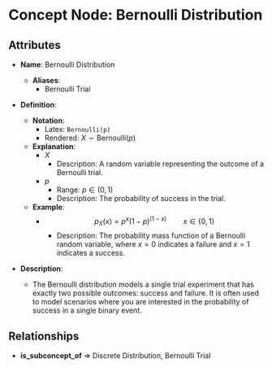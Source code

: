 # Concept Node: Bernoulli Distribution

## Attributes

- **Name**: Bernoulli Distribution
  - **Aliases**: 
    - Bernoulli Trial
- **Definition**:
  - **Notation**: 
    - Latex: `Bernoulli(p)`
    - Rendered: $X \sim \text{Bernoulli}(p)$ 
  - **Explanation**:
    - $X$
      - Description: A random variable representing the outcome of a Bernoulli trial.
    - $p$
      - Range: $p \in (0,1)$
      - Description: The probability of success in the trial.
  - **Example**:
    - $$p_X(x) = p^x(1-p)^{(1-x)}\quad \quad x\in \{0,1\}$$
      - Description: The probability mass function of a Bernoulli random variable, where $x = 0$ indicates a failure and $x = 1$ indicates a success.

- **Description**: 
  - The Bernoulli distribution models a single trial experiment that has exactly two possible outcomes: success and failure. It is often used to model scenarios where you are interested in the probability of success in a single binary event.

## Relationships

- **is_subconcept_of** => Discrete Distribution, Bernoulli Trial
